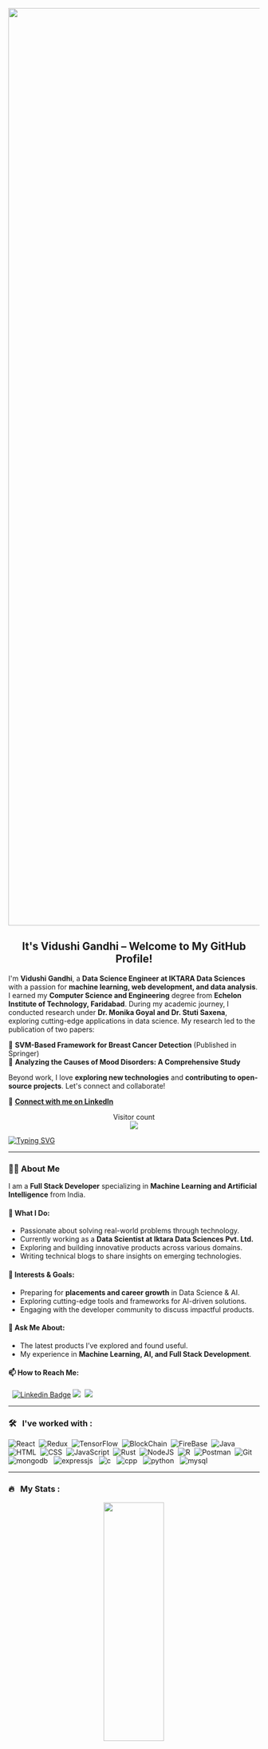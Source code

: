 <!-- Github Banner -->
<p align="center">
  <img width="1834" alt="Make your README" src="https://github.com/user-attachments/assets/daa45011-5258-4539-8ff6-7079894a3884" />
</p>

<!-- Brief Introduction-->
<h2 align="center"> It's Vidushi Gandhi – Welcome to My GitHub Profile! </h1>  

I'm **Vidushi Gandhi**, a **Data Science Engineer at IKTARA Data Sciences** with a passion for **machine learning, web development, and data analysis**.  
I earned my **Computer Science and Engineering** degree from **Echelon Institute of Technology, Faridabad**. During my academic journey, I conducted research under **Dr. Monika Goyal and Dr. Stuti Saxena**, exploring cutting-edge applications in data science. My research led to the publication of two papers:  

📌 **SVM-Based Framework for Breast Cancer Detection** (Published in Springer)  
📌 **Analyzing the Causes of Mood Disorders: A Comprehensive Study**  

Beyond work, I love **exploring new technologies** and **contributing to open-source projects**. Let's connect and collaborate!  

🔗 **[Connect with me on LinkedIn](https://www.linkedin.com/in/vidushi-gandhi27/)**  

<p align="center">
    Visitor count<br>
  <img src="https://profile-counter.glitch.me/VGandhi27/count.svg" />
</p>

[![Typing SVG](https://readme-typing-svg.herokuapp.com?color=1177F7&center=true&vCenter=true&width=700&height=100&lines=Hello!+I+am+Vidushi+Gandhi+;I+am+a+passionate+Software+Developer;I+like+to+build+products+to+solve++real+world+problems)](https://git.io/typing-svg)

---
<!-- About me section -->

### 👩‍💻 About Me  
I am a **Full Stack Developer** specializing in **Machine Learning and Artificial Intelligence** from India.  

#### 🚀 What I Do:  
- Passionate about solving real-world problems through technology.  
- Currently working as a **Data Scientist at Iktara Data Sciences Pvt. Ltd.**  
- Exploring and building innovative products across various domains.  
- Writing technical blogs to share insights on emerging technologies.  

#### 📌 Interests & Goals:  
- Preparing for **placements and career growth** in Data Science & AI.  
- Exploring cutting-edge tools and frameworks for AI-driven solutions.  
- Engaging with the developer community to discuss impactful products.  

#### 💬 Ask Me About:  
- The latest products I’ve explored and found useful.  
- My experience in **Machine Learning, AI, and Full Stack Development**.  

#### 📫 How to Reach Me:  
 &nbsp; [![Linkedin Badge](https://img.shields.io/badge/-vidushi_gandhi-blue?style=flat&logo=Linkedin&logoColor=white)](https://www.linkedin.com/in/Vidushi-Gandhi27/)  <a href="https://www.instagram.com/vgandhi72/"><img src="https://img.shields.io/badge/-@vgandhi72-E4405F?style=flat&logo=Instagram&logoColor=white"/></a> &nbsp;<a href="https://linktr.ee/vidushigandhi"><img src="https://img.shields.io/badge/-Vidushi Gandhi-Green?style=flat&logo=Linktree&logoColor=white"/></a> &nbsp;


---
<!-- Tech stack and tools section -->
### 🛠 &nbsp; I've worked with :

<p>
<img src="https://img.shields.io/badge/-ReactJs-blue?style=flat&logo=React&logoColor=white" title="React" alt="React" />&nbsp;
<img src="https://img.shields.io/badge/-Redux-red?style=flat&logo=redux&logoColor=white" title="Redux" alt="Redux " />&nbsp;
<img src="https://img.shields.io/badge/-TensorFlow-blue?style=flat&logo=TensorFlow&logoColor=white" title="TensorFlow" alt="TensorFlow" />&nbsp;
<img src="https://img.shields.io/badge/-BlockChain-gray?style=flat&logo=BlockChain&logoColor=white" title="BlockChain" alt="BlockChain" />&nbsp;
<img src="https://img.shields.io/badge/-FireBase-yellow?style=flat&logo=FireBase&logoColor=white" title="FireBase" alt="FireBase" />&nbsp;
 <img src="https://img.shields.io/badge/-Java-purple?style=flat&logo=java&logoColor=white" title="Java" alt="Java" />&nbsp;
 <img src="https://img.shields.io/badge/-HTML-orange?style=flat&logo=html5&logoColor=white" title="HTML5" alt="HTML" />&nbsp;
 <img src="https://img.shields.io/badge/-CSS-green?style=flat&logo=css3&logoColor=white"  title="CSS3" alt="CSS" />&nbsp; 
<img src="https://img.shields.io/badge/-Javascript-pink?style=flat&logo=Javascript&logoColor=white" title="JavaScript" alt="JavaScript" />&nbsp; 
<img src="https://img.shields.io/badge/-Rust-yellow?style=flat&logo=rust&logoColor=white" title="Rust" alt="Rust" />&nbsp; 
<img src="https://img.shields.io/badge/-NodeJs-darkgreen?style=flat&logo=javascript&logoColor=white" title="NodeJS" alt="NodeJS" />&nbsp;
<img src="https://img.shields.io/badge/-R-darkblue?style=flat&logo=r&logoColor=white" title="R" alt="R" />&nbsp;
<img src="https://img.shields.io/badge/-Postman-orange?style=flat&logo=postman&logoColor=white" title="Postman"  alt="Postman" />&nbsp;  
<img src="https://img.shields.io/badge/-Git-black?style=flat&logo=Git&logoColor=white" title="Git" **alt="Git" />&nbsp; 
<img src="https://img.shields.io/badge/-MongoDB-blue?style=flat&logo=MongoDB&logoColor=white" **alt="mongodb" title="mongodb"/> &nbsp;
<img src="https://img.shields.io/badge/-ExpressJs-purple?style=flat&logo=Javascript&logoColor=white"  **alt="expressjs" title="expressjs" /> &nbsp;
<img src="https://img.shields.io/badge/-C%20programming-blue?style=flat&logo=C&logoColor=white" **alt="c" title="c"  />  &nbsp; 
<img src="https://img.shields.io/badge/-C++%20programming-dasrkblue?style=flat&logo=Cplusplus&logoColor=white"  **alt="cpp" title="cpp"  /> &nbsp; 
<img src="https://img.shields.io/badge/-Python-darkblue?style=flat&logo=Python&logoColor=white"  **alt="python" title="python"   /> &nbsp;
<img src="https://img.shields.io/badge/-MySQL-red?style=flat&logo=MySQL&logoColor=white" **alt="mysql" title="mysql"  />  &nbsp;</p> 

---
<!-- Github stats about my usage section -->

### 🔥 &nbsp; My Stats :

<p width="100%" align="center">
          <img width="49%" height="35%" src="https://github-readme-stats.vercel.app/api?username=VGandhi27&show_icons=true&theme=dracula&count_private=true&include_all_commits=true" />
          <img width="51%" height="40%" src="https://github-readme-streak-stats.herokuapp.com/?user=VGandhi27&theme=dracula" />
    <img width="43%" height="40%" src="https://github-readme-stats.vercel.app/api/top-langs/?username=vgandhi27&layout=compact&theme=dracula" />

</p>

<!-- ![My GitHub Statistics](https://github-readme-stats.vercel.app/api?username=vgandhi27&show_icons=true&count_private=true&hide_title=true&theme=dracula)

[![GitHub Streak](http://github-readme-streak-stats.herokuapp.com?user=vgandhi27&theme=dracula)](https://git.io/streak-stats)
 -->
 
<!-- [![Top Langs](https://github-readme-stats.vercel.app/api/top-langs/?username=vgandhi27&layout=compact&theme=dracula)]
 -->
---

### 💻 My Contribution Graph:
![](https://github-profile-summary-cards.vercel.app/api/cards/profile-details?username=VGandhi27&theme=vue)
   ![](https://activity-graph.herokuapp.com/graph?username=VGandhi27&theme=dracula&hide_border=true&area=true)
  
   <br/>
   
   ---  
  


### 💻 My Hacktoberfest-2023 OpenSource Contribution Profile Badges 🥇:

[![@vgandhi27's Holopin board](https://holopin.me/@vgandhi27)](https://holopin.io/@vgandhi27)
---
<!-- Github metrics section  -->
### 💻 My Github Metrics :

<img align="right" width="300" height="300" src="https://github.com/MishManners/MishManners/blob/master/My-OctocatsShortest.gif"></a>
<br>
![GitHub metrics](https://metrics.lecoq.io/vgandhi27)  

---
<!-- Random developer quotes section  -->
### ✍️ Random Dev Quotes

<img align="right" height="100" width="100" src="https://customsitesmedia.usc.edu/wp-content/uploads/sites/308/2016/10/17131545/tumblr_o7jfjpvlny1tbhzhno1_500.gif" width="930"/>

![](https://quotes-github-readme.vercel.app/api?type=horizontal&theme=radical)

---
<!-- Blog Post section  -->

### ✍️ Blog Posts : 
- [Tech Obsession: Lessons Learned At GDSC WOW Delhi NCR](https://medium.com/@curiousvidushi27/tech-obsession-lessons-learned-at-gdsc-wow-delhi-ncr-38929018e502)
  
- [Block Chain - The Emergence of the latest type of currency](https://vgandhi27.hashnode.dev/block-chain-the-emergence-of-the-latest-type-of-currency)

- [Tech opportunities in System Software Java Developer and Python Developer](https://vgandhi27.hashnode.dev/tech-opportunities-in-system-software-java-developer-and-python-developer)

- [System Software Utilization In Top Reputed Tech Company](https://vgandhi27.hashnode.dev/system-software-utilization-in-top-reputed-tech-company)

---

<!-- Research paper section  -->
### ✍️ Research Paper : 
- [Analysing the causes of Mood Disorders: A Comprehensive Study](https://ijcmps.mstrust.in/Files/Vol/Issue/ijcmps-6-1-1.pdf)
  
- [SVM-Based Framework for Breast Cancer Detection](https://link.springer.com/chapter/10.1007/978-981-97-2508-3_13)
  
---

### Show some love ❤️ by starring some of the repositories!
